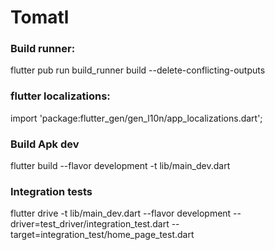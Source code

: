 # Tomatl

### Build runner:
flutter pub run build_runner build --delete-conflicting-outputs

### flutter localizations:

import 'package:flutter_gen/gen_l10n/app_localizations.dart';


### Build Apk dev

flutter build --flavor development -t lib/main_dev.dart


### Integration tests
flutter drive -t lib/main_dev.dart --flavor development --driver=test_driver/integration_test.dart --target=integration_test/home_page_test.dart